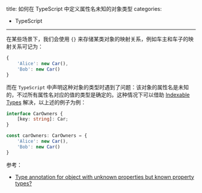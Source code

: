 title: 如何在 TypeScript 中定义属性名未知的对象类型
categories:
- TypeScript
---

在某些场景下，我们会使用 `{}` 来存储某类对象的映射关系，例如车主和车子的映射关系可记为：

```js
{
    'Alice': new Car(),
    'Bob': new Car()
}
```

而在 `TypeScript` 中声明这种对象的类型时遇到了问题：该对象的属性名是未知的，不过所有属性名对应的值的类型是确定的。这种情况下可以借助 [Indexable Types](https://www.typescriptlang.org/docs/handbook/interfaces.html#indexable-types) 解决，以上述的例子为例：

```ts
interface CarOwners {
    [key: string]: Car;
}

const carOwners: CarOwners = {
    'Alice': new Car(),
    'Bob': new Car()
}
```

参考：

- [Type annotation for object with unknown properties but known property types?](https://github.com/Microsoft/TypeScript/issues/7803)
